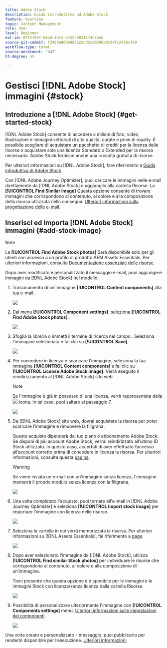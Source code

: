 ```yaml
---
title: Adobe Stock
description: Guida introduttiva ad Adobe Stock
feature: Overview
topic: Content Management
role: User
level: Beginner
exl-id: 0715f65f-04bd-4dc2-a152-98111f4c42e6
source-git-commit: f2426b8696983b22dd2c80296e2c9dfc2426c439
workflow-type: tm+mt
source-wordcount: '447'
ht-degree: 4%

---
```


# Gestisci [!DNL Adobe Stock] immagini {#stock}

## Introduzione a [!DNL Adobe Stock] {#get-started-stock}

[!DNL Adobe Stock] consente di accedere a milioni di foto, video, illustrazioni e immagini vettoriali di alta qualità, curate e prive di royalty. È possibile scegliere di acquistare un pacchetto di crediti per la licenza delle risorse o acquistare solo una licenza Standard o Extended per la risorsa necessaria. Adobe Stock fornisce anche una raccolta gratuita di risorse.

Per ulteriori informazioni su [!DNL Adobe Stock], fare riferimento a [Guida introduttiva di Adobe Stock](https://helpx.adobe.com/stock/get-started.html).

Con [!DNL Adobe Journey Optimizer], puoi caricare le immagini nelle e-mail direttamente da [!DNL Adobe Stock] e aggiungilo alla cartella Risorse. La **[!UICONTROL Find Similar Image]** Questa opzione consente di trovare immagini che corrispondono al contenuto, al colore e alla composizione della risorsa utilizzata nella consegna.
[Ulteriori informazioni sulla progettazione delle e-mail](design-emails.md).

## Inserisci ed importa [!DNL Adobe Stock] immagini {#add-stock-image}

>[!NOTE]
>
> La **[!UICONTROL Find Adobe Stock photos]** Sarà disponibile solo per gli utenti con accesso a un profilo di prodotto AEM Assets Essentials. Per ulteriori informazioni, consulta [Documentazione essenziale delle risorse](https://experienceleague.adobe.com/docs/experience-manager-assets-essentials/help/get-started-admins/deploy-administer.html#add-users-to-essentials).

Dopo aver modificato e personalizzato il messaggio e-mail, puoi aggiungere immagini da [!DNL Adobe Stock] nel modello:

1. Trascinamento di un’immagine **[!UICONTROL Content components]** alla tua e-mail.

   ![](assets/stock_1.png)

1. Dal menu **[!UICONTROL Component settings]**, seleziona **[!UICONTROL Find Adobe Stock photos]**.

   ![](assets/stock_2.png)

1. Sfoglia la libreria o immetti il termine di ricerca nel campo . Seleziona l’immagine selezionata e fai clic su **[!UICONTROL Save]**.

   ![](assets/stock_3.png)

1. Per concedere in licenza e scaricare l&#39;immagine, seleziona la tua immagine **[!UICONTROL Content components]** e fai clic su **[!UICONTROL License Adobe Stock image]**. Verrà eseguito il reindirizzamento al [!DNL Adobe Stock] sito web.

   >[!NOTE]
   > Se l&#39;immagine è già in possesso di una licenza, verrà rappresentata dalla ![](assets/stock_10.png) icona. In tal caso, puoi saltare al passaggio 7.

   ![](assets/stock_4.png)

1. Da [!DNL Adobe Stock] sito web, dovrai acquistare la risorsa per poter scaricare l’immagine e rimuovere la filigrana.

   Questo acquisto dipenderà dal tuo piano o abbonamento Adobe Stock. Se disponi di più account Adobe Stock, verrai reindirizzato all’ultimo ID Stock utilizzato. In questo caso, accertati di aver effettuato l’accesso all’account corretto prima di concedere in licenza la risorsa.
Per ulteriori informazioni, consulta questa [pagina](https://stock.adobe.com/plans).

   >[!WARNING]
   > Se viene inviata un&#39;e-mail con un&#39;immagine senza licenza, l&#39;immagine manterrà il proprio modulo senza licenza con la filigrana.

   ![](assets/stock_5.png)

1. Una volta completato l&#39;acquisto, puoi tornare all&#39;e-mail in [!DNL Adobe Journey Optimizer] e seleziona **[!UICONTROL Import stock image]** per importare l’immagine con licenza nelle risorse.

   ![](assets/stock_6.png)

1. Seleziona la cartella in cui verrà memorizzata la risorsa. Per ulteriori informazioni su [!DNL Assets Essentials], fai riferimento a [page](assets-essentials.md#get-started-assets-essentials).

   ![](assets/stock_7.png)

1. Dopo aver selezionato l&#39;immagine da [!DNL Adobe Stock], utilizza **[!UICONTROL Find similar Stock photos]** per individuare le risorse che corrispondono al contenuto, al colore e alla composizione di un’immagine.

   Tieni presente che questa opzione è disponibile per le immagini e le immagini Stock con licenza/senza licenza dalla cartella Risorse.

   ![](assets/stock_8.png)

1. Possibilità di personalizzare ulteriormente l&#39;immagine con **[!UICONTROL Components settings]** menu. [Ulteriori informazioni sulle impostazioni dei componenti](content-components.md)

   ![](assets/stock_11.png)

Una volta creato e personalizzato il messaggio, puoi pubblicarlo per renderlo disponibile per l’esecuzione. [Ulteriori informazioni](../messages/publish-manage-message.md)
